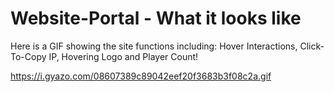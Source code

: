 # Website-Portal - What it looks like

Here is a GIF showing the site functions including: Hover Interactions, Click-To-Copy IP, Hovering Logo and Player Count!

https://i.gyazo.com/08607389c89042eef20f3683b3f08c2a.gif
